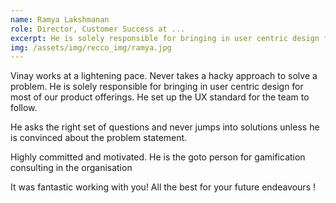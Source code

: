 ```yaml
---
name: Ramya Lakshmanan
role: Director, Customer Success at ...
excerpt: He is solely responsible for bringing in user centric design for most of our product offerings.
img: /assets/img/recco_img/ramya.jpg
---
```


Vinay works at a lightening pace. Never takes a hacky approach to solve a problem. He is solely responsible for bringing in user centric design for most of our product offerings. He set up the UX standard for the team to follow. 

He asks the right set of questions and never jumps into solutions unless he is convinced about the problem statement. 

Highly committed and motivated. He is the goto person for gamification consulting in the organisation

It was fantastic working with you! All the best for your future endeavours !